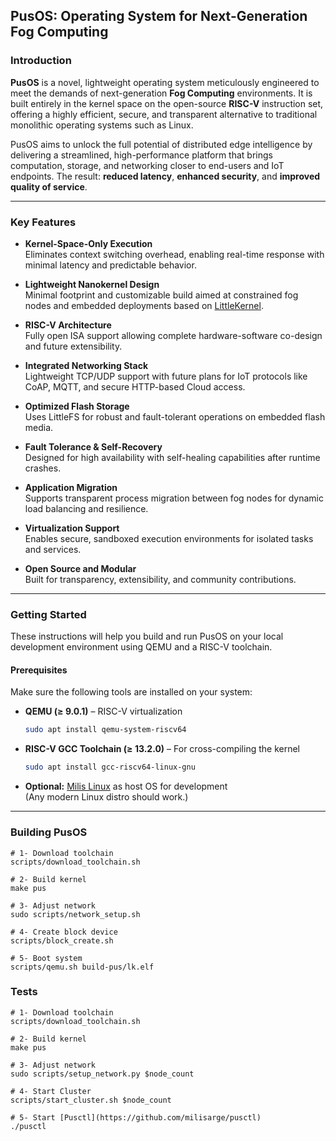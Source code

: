 ## PusOS: Operating System for Next-Generation Fog Computing

### Introduction

**PusOS** is a novel, lightweight operating system meticulously engineered to meet the demands of next-generation **Fog Computing** environments. It is built entirely in the kernel space on the open-source **RISC-V** instruction set, offering a highly efficient, secure, and transparent alternative to traditional monolithic operating systems such as Linux.

PusOS aims to unlock the full potential of distributed edge intelligence by delivering a streamlined, high-performance platform that brings computation, storage, and networking closer to end-users and IoT endpoints. The result: **reduced latency**, **enhanced security**, and **improved quality of service**.

---

### Key Features

- **Kernel-Space-Only Execution**  
  Eliminates context switching overhead, enabling real-time response with minimal latency and predictable behavior.

- **Lightweight Nanokernel Design**  
  Minimal footprint and customizable build aimed at constrained fog nodes and embedded deployments based on [LittleKernel](https://github.com/littlekernel/lk).

- **RISC-V Architecture**  
  Fully open ISA support allowing complete hardware-software co-design and future extensibility.

- **Integrated Networking Stack**  
  Lightweight TCP/UDP support with future plans for IoT protocols like CoAP, MQTT, and secure HTTP-based Cloud access.

- **Optimized Flash Storage**  
  Uses LittleFS for robust and fault-tolerant operations on embedded flash media.

- **Fault Tolerance & Self-Recovery**  
  Designed for high availability with self-healing capabilities after runtime crashes.

- **Application Migration**  
  Supports transparent process migration between fog nodes for dynamic load balancing and resilience.

- **Virtualization Support**  
  Enables secure, sandboxed execution environments for isolated tasks and services.

- **Open Source and Modular**  
  Built for transparency, extensibility, and community contributions.

---

### Getting Started

These instructions will help you build and run PusOS on your local development environment using QEMU and a RISC-V toolchain.

#### Prerequisites

Make sure the following tools are installed on your system:

- **QEMU (≥ 9.0.1)** – RISC-V virtualization
    ```bash
    sudo apt install qemu-system-riscv64
    ```

- **RISC-V GCC Toolchain (≥ 13.2.0)** – For cross-compiling the kernel
    ```bash
    sudo apt install gcc-riscv64-linux-gnu
    ```

- **Optional:** [Milis Linux](http://milislinux.tr/en/download/) as host OS for development  
  (Any modern Linux distro should work.)

---

### Building PusOS
```
# 1- Download toolchain
scripts/download_toolchain.sh

# 2- Build kernel
make pus

# 3- Adjust network
sudo scripts/network_setup.sh

# 4- Create block device
scripts/block_create.sh

# 5- Boot system
scripts/qemu.sh build-pus/lk.elf
```

### Tests
```
# 1- Download toolchain
scripts/download_toolchain.sh

# 2- Build kernel
make pus

# 3- Adjust network
sudo scripts/setup_network.py $node_count

# 4- Start Cluster
scripts/start_cluster.sh $node_count

# 5- Start [Pusctl](https://github.com/milisarge/pusctl)
./pusctl
```

